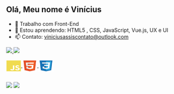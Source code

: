 ## Olá, Meu nome é Vinícius

- 🔭 Trabalho com Front-End
- 🌱 Estou aprendendo: HTML5 , CSS, JavaScript, Vue.js, UX e UI
- 📫 Contato: viniciusassiscontato@outlook.com

 <div>
  <a href="https://github.com/ViniciusdeAssis">
  <img height="180em" src="https://github-readme-stats.vercel.app/api?username=ViniciusdeAssis&show_icons=true&theme=dark&include_all_commits=true&count_private=true"/>
  <img height="180em" src="https://github-readme-stats.vercel.app/api/top-langs/?username=ViniciusdeAssis&layout=compact&langs_count=7&theme=dark"/>
</div>
  <div style="display: inline_block"><br>
  <img align="center" alt="Vinicius-Js" height="30" width="40" src="https://raw.githubusercontent.com/devicons/devicon/master/icons/javascript/javascript-plain.svg">
  <img align="center" alt="Vinicius-HTML" height="30" width="40" src="https://raw.githubusercontent.com/devicons/devicon/master/icons/html5/html5-original.svg">
  <img align="center" alt="Vinicius-CSS" height="30" width="40" src="https://raw.githubusercontent.com/devicons/devicon/master/icons/css3/css3-original.svg">
 
</div>
  
  ##
 
<div> 
 
  <a href="https://www.instagram.com/viiniciuss" target="_blank"><img src="https://img.shields.io/badge/-Instagram-%23E4405F?style=for-the-badge&logo=instagram&logoColor=white" target="__blank"></a>
  <a href="https://www.linkedin.com/in/vin%C3%ADciusdeassis" target="_blank"><img src="https://img.shields.io/badge/-LinkedIn-%230077B5?style=for-the-badge&logo=linkedin&logoColor=white"></a> 
 
 
</div>
